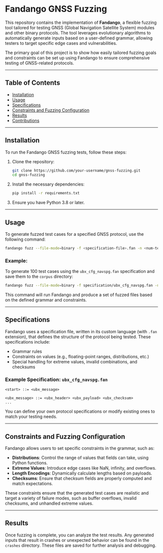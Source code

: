 # Fandango GNSS Fuzzing

This repository contains the implementation of **Fandango**, a flexible fuzzing tool tailored for testing GNSS (Global Navigation Satellite System) modules and other binary protocols. The tool leverages evolutionary algorithms to automatically generate inputs based on a user-defined grammar, allowing testers to target specific edge cases and vulnerabilities.

The primary goal of this project is to show how easily tailored fuzzing goals and constraints can be set up using Fandango to ensure comprehensive testing of GNSS-related protocols.

---

## Table of Contents

- [Installation](#installation)
- [Usage](#usage)
- [Specifications](#specifications)
- [Constraints and Fuzzing Configuration](#constraints-and-fuzzing-configuration)
- [Results](#results)
- [Contributions](#contributions)

---

## Installation

To run the Fandango GNSS fuzzing tests, follow these steps:

1. Clone the repository:
    ```bash
    git clone https://github.com/your-username/gnss-fuzzing.git
    cd gnss-fuzzing
    ```

2. Install the necessary dependencies:
    ```bash
    pip install -r requirements.txt
    ```

3. Ensure you have Python 3.8 or later.

---

## Usage

To generate fuzzed test cases for a specified GNSS protocol, use the following command:

```bash
fandango fuzz --file-mode=binary -f <specification-file>.fan -n <num-tests> -d <output-directory>
```

### Example:

To generate 100 test cases using the `ubx_cfg_navspg.fan` specification and save them to the `corpus` directory:

```bash
fandango fuzz --file-mode=binary -f specification/ubx_cfg_navspg.fan -n 100 -d corpus
```

This command will run Fandango and produce a set of fuzzed files based on the defined grammar and constraints.

---

## Specifications

Fandango uses a specification file, written in its custom language (with `.fan` extension), that defines the structure of the protocol being tested. These specifications include:

- Grammar rules
- Constraints on values (e.g., floating-point ranges, distributions, etc.)
- Special handling for extreme values, invalid combinations, and checksums

### Example Specification: `ubx_cfg_navspg.fan`

```plaintext
<start> ::= <ubx_message>

<ubx_message> ::= <ubx_header> <ubx_payload> <ubx_checksum>
...
```

You can define your own protocol specifications or modify existing ones to match your testing needs.

---

## Constraints and Fuzzing Configuration

Fandango allows users to set specific constraints in the grammar, such as:

- **Distributions**: Control the range of values that fields can take, using Python functions.
- **Extreme Values**: Introduce edge cases like NaN, infinity, and overflows.
- **Length Encodings**: Dynamically calculate lengths based on payloads.
- **Checksums**: Ensure that checksum fields are properly computed and match expectations.

These constraints ensure that the generated test cases are realistic and target a variety of failure modes, such as buffer overflows, invalid checksums, and unhandled extreme values.

---

## Results

Once fuzzing is complete, you can analyze the test results. Any generated inputs that result in crashes or unexpected behavior can be found in the `crashes` directory. These files are saved for further analysis and debugging.
